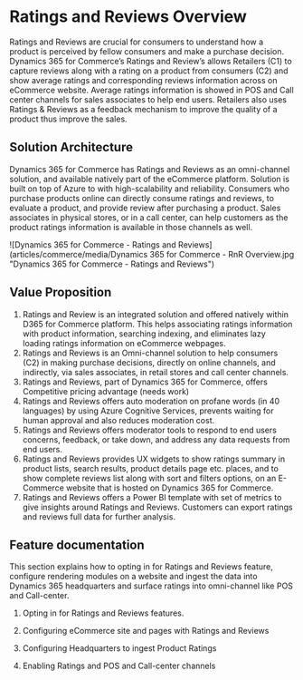 # Ratings and Reviews Overview

Ratings and Reviews are crucial for consumers to understand how a product is perceived by fellow consumers and make a purchase decision. Dynamics 365 for Commerce’s Ratings and Review’s allows Retailers (C1) to capture reviews along with a rating on a product from consumers (C2) and show average ratings and corresponding reviews information across on eCommerce website. Average ratings information is showed in POS and Call center channels for sales associates to help end users. Retailers also uses Ratings & Reviews as a feedback mechanism to improve the quality of a product thus improve the sales.

## Solution Architecture

Dynamics 365 for Commerce has Ratings and Reviews as an omni-channel solution, and available natively part of the eCommerce platform.  Solution is built on top of Azure to with high-scalability and reliability. Consumers who purchase products online can directly consume ratings and reviews, to evaluate a product, and provide review after purchasing a product.  Sales associates in physical stores, or in a call center, can help customers as the product ratings information is available in those channels as well. 

![Dynamics 365 for Commerce - Ratings and Reviews](articles/commerce/media/Dynamics 365 for Commerce - RnR Overview.jpg "Dynamics 365 for Commerce - Ratings and Reviews")

## Value Proposition

1.	Ratings and Review is an integrated solution and offered natively within D365 for Commerce platform. This helps associating ratings information with product information, searching indexing, and eliminates lazy loading ratings information on eCommerce webpages. 
2.	Ratings and Reviews is an Omni-channel solution to help consumers (C2) in making purchase decisions, directly on online channels, and indirectly, via sales associates, in retail stores and call center channels.  
3.	Ratings and Reviews, part of Dynamics 365 for Commerce, offers Competitive pricing advantage (needs work)
4.	Ratings and Reviews offers auto moderation on profane words (in 40 languages) by using Azure Cognitive Services, prevents waiting for human approval and also reduces moderation cost. 
5.	Ratings and Reviews offers moderator tools to respond to end users concerns, feedback, or take down, and address any data requests from end users.  
6.	Ratings and Reviews provides UX widgets to show ratings summary in product lists, search results, product details page etc. places, and to show complete reviews list along with sort and filters options, on an E-Commerce website that is hosted on Dynamics 365 for Commerce.  
7.	Ratings and Reviews offers a Power BI template with set of metrics to give insights around Ratings and Reviews. Customers can export  ratings and reviews full data for further analysis.  


##  

## Feature documentation 

This section explains how to opting  in for Ratings and Reviews feature, configure rendering modules on a website and ingest the data into Dynamics 365 headquarters and surface ratings into omni-channel like POS and Call-center.

1. Opting in for Ratings and Reviews features.

2. Configuring eCommerce site and pages with Ratings and Reviews

3. Configuring Headquarters to ingest Product Ratings  

4. Enabling Ratings and POS and Call-center channels



